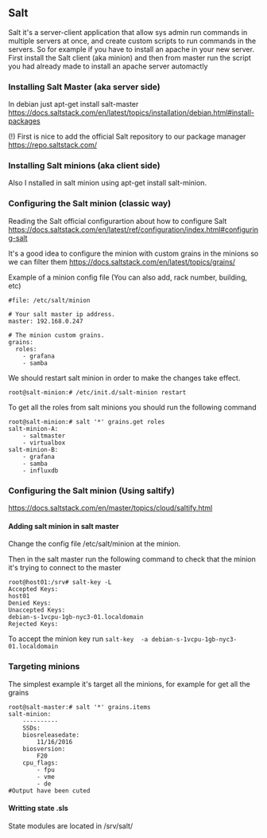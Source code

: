 
## Salt
Salt it's a server-client application that allow sys admin run commands in multiple servers at once, and create custom scripts to run commands in the servers.
So for example if you have to install an apache in your new server. First install the Salt client (aka minion) and then from master run the script you had already made to install an apache server automactly 

### Installing Salt Master (aka server side)
In debian just apt-get install salt-master https://docs.saltstack.com/en/latest/topics/installation/debian.html#install-packages

(!) First is nice to add the official Salt repository to our package manager https://repo.saltstack.com/ 

### Installing Salt minions (aka client side)
Also I nstalled in salt minion using apt-get install salt-minion.

### Configuring the Salt minion (classic way)
Reading the Salt official configurartion about how to configure Salt https://docs.saltstack.com/en/latest/ref/configuration/index.html#configuring-salt

It's a good idea to configure the minion with custom grains in the minions so we can filter them
https://docs.saltstack.com/en/latest/topics/grains/

Example of a minion config file (You can also add, rack number, building, etc)

```shell
#file: /etc/salt/minion

# Your salt master ip address.
master: 192.168.0.247

# The minion custom grains.
grains:
  roles:
    - grafana
    - samba
```
We should restart salt minion in order to make the changes take effect.
```
root@salt-minion:# /etc/init.d/salt-minion restart
```
To get all the roles from salt minions you should run the following command
```
root@salt-minion:# salt '*' grains.get roles
salt-minion-A:
    - saltmaster
    - virtualbox
salt-minion-B:
    - grafana
    - samba
    - influxdb

```
### Configuring the Salt minion (Using saltify)

https://docs.saltstack.com/en/master/topics/cloud/saltify.html

#### Adding salt minion in salt master
Change the config file /etc/salt/minion at the minion.

Then in the salt master run the following command to check that the minion it's trying to connect to the master
```shell
root@host01:/srv# salt-key -L
Accepted Keys:
host01
Denied Keys:
Unaccepted Keys:
debian-s-1vcpu-1gb-nyc3-01.localdomain
Rejected Keys:
```
To accept the minion key run `salt-key  -a debian-s-1vcpu-1gb-nyc3-01.localdomain`

### Targeting minions
The simplest example it's target all the minions, for example for get all the grains
```shell
root@salt-master:# salt '*' grains.items
salt-minion:
    ----------
    SSDs:
    biosreleasedate:
        11/16/2016
    biosversion:
        F20
    cpu_flags:
        - fpu
        - vme
        - de
#Output have been cuted
```

#### Writting state .sls
State modules are located in /srv/salt/




